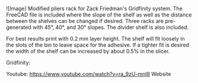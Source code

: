 ![Image]
Modified pliers rack for Zack Friedman's Gridfinity system. The FreeCAD file is included where the slope of the shelf as well as the distance between the shelves can be changed if desired. Three racks are pre-generated with 45°, 40°, and 30° slopes. The divider shelf is also included.

For best results print with 0.2 mm layer height. The shelf will fit loosely in the slots of the bin to leave space for the adhesive. If a tighter fit is desired the width of the shelf can be increased by about 0.5% in the slicer.

Gridfinity:

Youtube: https://www.youtube.com/watch?v=ra_9zU-mnl8
Website